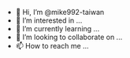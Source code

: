 - 👋 Hi, I’m @mike992-taiwan
- 👀 I’m interested in ...
- 🌱 I’m currently learning ...
- 💞️ I’m looking to collaborate on ...
- 📫 How to reach me ...

<!---
mike992-taiwan/mike992-taiwan is a ✨ special ✨ repository because its `README.md` (this file) appears on your GitHub profile.
You can click the Preview link to take a look at your changes.
--->

